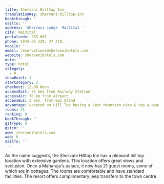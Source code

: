 ```yaml
---
title: Shervani Hilltop Inn
translationKey: shervani-hilltop-inn
bookthrough: ''
mailto: ''
address: 'Shervani Lodge  Mallital  '
city: Nainital
postalcode: 263 001
phone: 5942-36 128, 37 418,
mobile: ''
email: reservations@shervanihotels.com
website: shervanihotels.com
note: ''
type: hotel
category:
  - H
showHotel: 1
starCategory: 3
checkout: 12.00 Noon
accessRail: 35 kms from Railway Station
accessAir: 70 km from Airport
accessBus: 3 kms. from Bus Stand
advantage: Located on Hill Top having a Vast Mountain view & has a peaceful location
rooms: 21
ranking: 0
bookThrough: ''
gstType: 0
gstin: ''
www: shervanihotels.com
web: 0
mailTo: ''
---
```







As the name suggests, the Shervani Hilltop Inn has a pleasant hill top location with extensive gardens. This location offers great views and seclusion. Once a Maharaja's palace, it now has 21 guest rooms, some of which are in cottages. The rooms are comfortable and have standard facilities. The resort offers complimentary jeep transfers to the town centre.